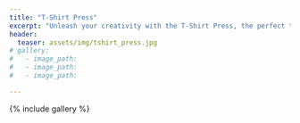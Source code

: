 ```yaml
---
title: "T-Shirt Press"
excerpt: "Unleash your creativity with the T-Shirt Press, the perfect tool for customizing apparel with professional-quality prints."
header:
  teaser: assets/img/tshirt_press.jpg
# gallery:
#   - image_path: 
#   - image_path: 
#   - image_path: 

---
```

{% include gallery %}
